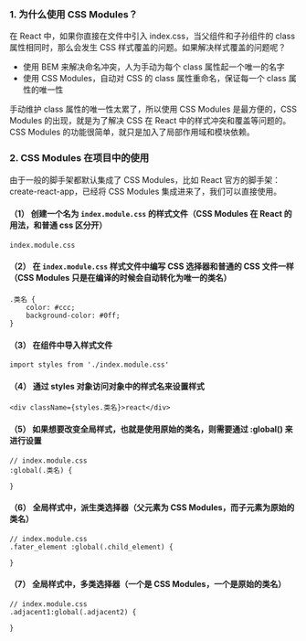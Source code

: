 ### 1. 为什么使用 CSS Modules？
在 React 中，如果你直接在文件中引入 index.css，当父组件和子孙组件的 class 属性相同时，那么会发生 CSS 样式覆盖的问题。如果解决样式覆盖的问题呢？
- 使用 BEM 来解决命名冲突，人为手动为每个 class 属性起一个唯一的名字
- 使用 CSS Modules，自动对 CSS 的 class 属性重命名，保证每一个 class 属性的唯一性

手动维护 class 属性的唯一性太累了，所以使用 CSS Modules 是最方便的，CSS Modules 的出现，就是为了解决 CSS 在 React 中的样式冲突和覆盖等问题的。
CSS Modules 的功能很简单，就只是加入了局部作用域和模块依赖。

### 2. CSS Modules 在项目中的使用
由于一般的脚手架都默认集成了 CSS Modules，比如 React 官方的脚手架：create-react-app，已经将 CSS Modules 集成进来了，我们可以直接使用。

#### （1） 创建一个名为 ```index.module.css``` 的样式文件（CSS Modules 在 React 的用法，和普通 css 区分开）
```
index.module.css
```
#### （2） 在 ```index.module.css``` 样式文件中编写 CSS 选择器和普通的 CSS 文件一样（CSS Modules 只是在编译的时候会自动转化为唯一的类名）
```
.类名 {
    color: #ccc;
    background-color: #0ff;
}
```
#### （3） 在组件中导入样式文件
```
import styles from './index.module.css'
```
#### （4） 通过 styles 对象访问对象中的样式名来设置样式
```
<div className={styles.类名}>react</div>
```
#### （5） 如果想要改变全局样式，也就是使用原始的类名，则需要通过 :global() 来进行设置
```
// index.module.css
:global(.类名) {

}
```
#### （6） 全局样式中，派生类选择器（父元素为 CSS Modules，而子元素为原始的类名）
```
// index.module.css
.fater_element :global(.child_element) {

}
```
#### （7） 全局样式中，多类选择器（一个是 CSS Modules，一个是原始的类名）
```
// index.module.css
.adjacent1:global(.adjacent2) {

}
```
